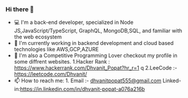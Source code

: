 ### Hi there 👋

- 💻 I'm a back-end developer, specialized in Node JS,JavaScript/TypeScript, GraphQL, MongoDB,SQL, and familiar with the web ecosystem
- 🌱 I'm currently working in backend development and cloud based technologies like AWS,GCP,AZURE
- 🥷 I'm also a Competitive Programming Lover checkout my profile in some diffrent websites. 1.Hacker Rank : https://www.hackerrank.com/Dhvanit_Popat?hr_r=1     q   2.LeeCode :- https://leetcode.com/Dhvanit/
- 📫 How to reach me: 1. Email :- dhvanitpopat555@gmail.com Linked-in:https://in.linkedin.com/in/dhvanit-popat-a076a216b

